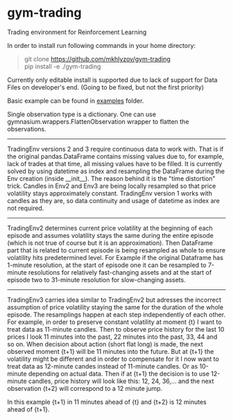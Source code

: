 # gym-trading
Trading environment for Reinforcement Learning

In order to install run following commands in your home directory:

>git clone https://github.com/mkhlyzov/gym-trading  
>pip install -e ./gym-trading

Currently only editable install is supported due to lack of support for Data Files on developer's end. (Going to be fixed, but not the first priority)

Basic example can be found in [examples](examples/) folder.

Single observation type is a dictionary. One can use gymnasium.wrappers.FlattenObservation wrapper to flatten the observations.

---

TradingEnv versions 2 and 3 require continuous data to work with. That is if the original pandas.DataFrame contains missing values due to, for example, lack of trades at that time, all missing values have to be filled. It is currently solved by using datetime as index and resampling the DataFrame during the Env creation (inside \_\_init__). The reason behind it is the "time distortion" trick. Candles in Env2 and Env3 are being locally resampled so that price volatility stays approximately constant. TradingEnv version 1 works with candles as they are, so data continuity and usage of datetime as index are not required.

---
TradingEnv2 determines current price volatility at the beginning of each episode and assumes volatility stays the same during the entire episode (which is not true of course but it is an approximation). Then DataFrame part that is related to current episode is being resampled as whole to ensure volatility hits predetermined level. For Example if the original Dataframe has 1-minute resolution, at the start of episode one it can be resampled to 7-minute resolutions for relatively fast-changing assets and at the start of episode two to 31-minute resolution for slow-changing assets.

---
TradingEnv3 carries idea similar to TradingEnv2 but adresses the incorrect assumption of price volatility staying the same for the duration of the whole episode. The resamplings happen at each step independently of each other. For example, in order to preserve constant volatility at moment {t} I want to treat data as 11-minute candles. Then to observe price history for the last 10 prices I look 11 minutes into the past, 22 minutes into the past, 33, 44 and so on. When decision about action (short flat long) is made, the next observed moment {t+1} will be 11 minutes into the future. But at {t+1} the volatility might be different and in order to compensate for it I now want to treat data as 12-minute candes instead of 11-minute candles. Or as 10-minute depending on actual data. Then if at {t+1} the decision is to use 12-minute candles, price history will look like this: 12, 24, 36,... and the next observation {t+2} will correspond to a 12 minute jump.

In this example {t+1} in 11 minutes ahead of {t} and {t+2} is 12 minutes ahead of {t+1}.